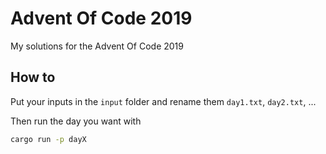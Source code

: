 # Advent Of Code 2019
My solutions for the Advent Of Code 2019

## How to
Put your inputs in the `input` folder and rename them `day1.txt`, `day2.txt`, ...

Then run the day you want with
```bash
cargo run -p dayX
```
